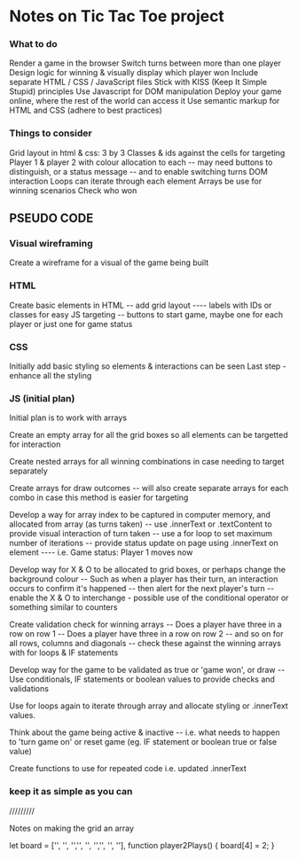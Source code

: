 # Notes on Tic Tac Toe project

### What to do
Render a game in the browser
Switch turns between more than one player
Design logic for winning & visually display which player won
Include separate HTML / CSS / JavaScript files
Stick with KISS (Keep It Simple Stupid) principles
Use Javascript for DOM manipulation
Deploy your game online, where the rest of the world can access it
Use semantic markup for HTML and CSS (adhere to best practices)

### Things to consider
Grid layout in html & css: 3 by 3
Classes & ids against the cells for targeting
Player 1 & player 2 with colour allocation to each
-- may need buttons to distinguish, or a status message
-- and to enable switching turns
DOM interaction 
Loops can iterate through each element
Arrays be use for winning scenarios
Check who won

## PSEUDO CODE 

### Visual wireframing
Create a wireframe for a visual of the game being built
### HTML
Create basic elements in HTML
-- add grid layout
---- labels with IDs or classes for easy JS targeting
-- buttons to start game, maybe one for each player or just one for game status
### CSS
Initially add basic styling so elements & interactions can be seen
Last step - enhance all the styling

### JS (initial plan)
Initial plan is to work with arrays

Create an empty array for all the grid boxes so all elements can be targetted for interaction

Create nested arrays for all winning combinations in case needing to target separately

Create arrays for draw outcomes
-- will also create separate arrays for each combo in case this method is easier for targeting

Develop a way for array index to be captured in computer memory, and allocated from array (as turns taken)
-- use .innerText or .textContent to provide visual interaction of turn taken
-- use a for loop to set maximum number of iterations
-- provide status update on page using .innerText on element 
---- i.e. Game status: Player 1 moves now 

Develop way for X & O to be allocated to grid boxes, or perhaps change the background colour
-- Such as when a player has their turn, an interaction occurs to confirm it's happened 
-- then alert for the next player's turn
-- enable the X & O to interchange - possible use of the conditional operator or something similar to counters

Create validation check for winning arrays 
-- Does a player have three in a row on row 1
-- Does a player have three in a row on row 2
-- and so on for all rows, columns and diagonals
-- check these against the winning arrays with for loops & IF statements

Develop way for the game to be validated as true or 'game won', or draw
-- Use conditionals, IF statements or boolean values to provide checks and validations

Use for loops again to iterate through array and allocate styling or .innerText values.

Think about the game being active & inactive
-- i.e. what needs to happen to 'turn game on' or reset game (eg. IF statement or boolean true or false value)

Create functions to use for repeated code i.e. updated .innerText

### keep it as simple as you can




/////////

Notes on making the grid an array

let board = ['', '', '','', '', '','', '', ''],
function player2Plays() {
  board[4] = 2;
}
